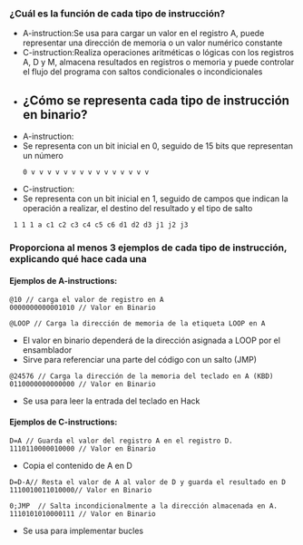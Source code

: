 ### ¿Cuál es la función de cada tipo de instrucción?
- A-instruction:Se usa para cargar un valor en el registro A, puede representar una dirección de memoria o un valor numérico constante
- C-instruction:Realiza operaciones aritméticas o lógicas con los registros A, D y M, almacena resultados en registros o memoria y puede controlar el flujo del programa con saltos condicionales o incondicionales
- ## ¿Cómo se representa cada tipo de instrucción en binario?
-  A-instruction:
  - Se representa con un bit inicial en 0, seguido de 15 bits que representan un número
    ```
    0 v v v v v v v v v v v v v v v
    ```
- C-instruction:
- Se representa con un bit inicial en 1, seguido de campos que indican la operación a realizar, el destino del resultado y el tipo de salto
 ```
  1 1 1 a c1 c2 c3 c4 c5 c6 d1 d2 d3 j1 j2 j3
```
### Proporciona al menos 3 ejemplos de cada tipo de instrucción, explicando qué hace cada una
#### Ejemplos de A-instructions:
```
@10 // carga el valor de registro en A
0000000000001010 // Valor en Binario
```
```
@LOOP // Carga la dirección de memoria de la etiqueta LOOP en A
```
- El valor en binario dependerá de la dirección asignada a LOOP por el ensamblador
- Sirve para referenciar una parte del código con un salto (JMP)
```
@24576 // Carga la dirección de la memoria del teclado en A (KBD)
0110000000000000 // Valor en Binario
```
- Se usa para leer la entrada del teclado en Hack

#### Ejemplos  de C-instructions:
```
D=A // Guarda el valor del registro A en el registro D.
1110110000010000 // Valor en Binario
```
- Copia el contenido de A en D
```
D=D-A// Resta el valor de A al valor de D y guarda el resultado en D
1110010011010000// Valor en Binario
```
```
0;JMP  // Salta incondicionalmente a la dirección almacenada en A.
1110101010000111 // Valor en Binario
```
- Se usa para implementar bucles

